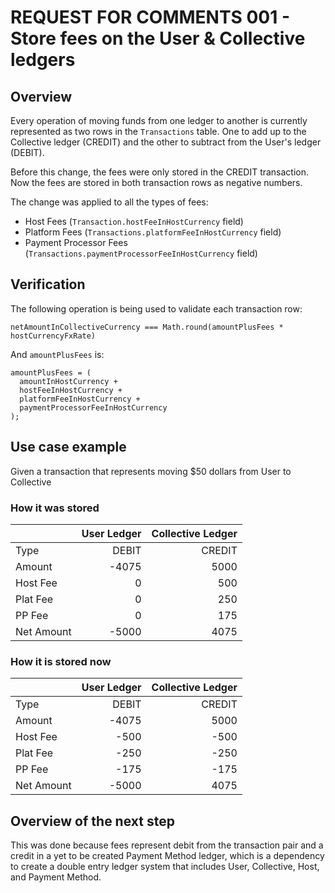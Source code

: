 # REQUEST FOR COMMENTS 001 - Store fees on the User & Collective ledgers

## Overview

Every operation of moving funds from one ledger to another is
currently represented as two rows in the `Transactions` table. One to
add up to the Collective ledger (CREDIT) and the other to subtract
from the User's ledger (DEBIT).

Before this change, the fees were only stored in the CREDIT
transaction. Now the fees are stored in both transaction rows as
negative numbers.

The change was applied to all the types of fees:

 * Host Fees (`Transaction.hostFeeInHostCurrency` field)
 * Platform Fees (`Transactions.platformFeeInHostCurrency` field)
 * Payment Processor Fees
   (`Transactions.paymentProcessorFeeInHostCurrency` field)

## Verification

The following operation is being used to validate each transaction
row:

```
netAmountInCollectiveCurrency === Math.round(amountPlusFees * hostCurrencyFxRate)
```

And `amountPlusFees` is:

```
amountPlusFees = (
  amountInHostCurrency +
  hostFeeInHostCurrency +
  platformFeeInHostCurrency +
  paymentProcessorFeeInHostCurrency
);
```

## Use case example

Given a transaction that represents moving $50 dollars from User to
Collective

### How it was stored
|            | User Ledger | Collective Ledger |
|------------|------------:|------------------:|
| Type       |       DEBIT |            CREDIT |
| Amount     |       -4075 |              5000 |
| Host Fee   |           0 |               500 |
| Plat Fee   |           0 |               250 |
| PP Fee     |           0 |               175 |
| Net Amount |       -5000 |              4075 |

### How it is stored now

|            | User Ledger | Collective Ledger |
|------------|------------:|------------------:|
| Type       |       DEBIT |            CREDIT |
| Amount     |       -4075 |              5000 |
| Host Fee   |        -500 |              -500 |
| Plat Fee   |        -250 |              -250 |
| PP Fee     |        -175 |              -175 |
| Net Amount |       -5000 |              4075 |

## Overview of the next step

This was done because fees represent debit from the transaction pair
and a credit in a yet to be created Payment Method ledger, which is a
dependency to create a double entry ledger system that includes User,
Collective, Host, and Payment Method.
